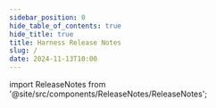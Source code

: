 ```yaml
---
sidebar_position: 0
hide_table_of_contents: true
hide_title: true
title: Harness Release Notes
slug: /
date: 2024-11-13T10:00
---
```


<!-- Custom component -->

import ReleaseNotes from '@site/src/components/ReleaseNotes/ReleaseNotes';

<ReleaseNotes />
